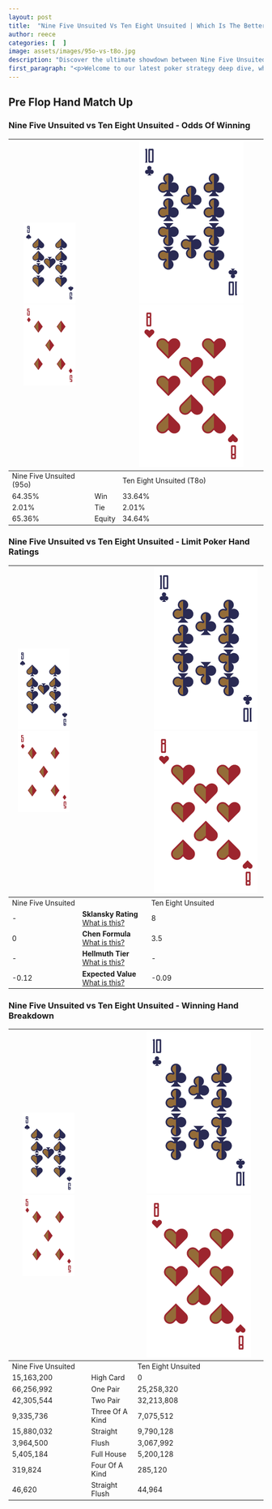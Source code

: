 ```yaml
---
layout: post
title:  "Nine Five Unsuited Vs Ten Eight Unsuited | Which Is The Better Hand In Poker? A Complete Guide"
author: reece
categories: [  ]
image: assets/images/95o-vs-t8o.jpg
description: "Discover the ultimate showdown between Nine Five Unsuited and Ten Eight Unsuited in poker! Uncover the odds, strategies, and scenarios where one hand triumphs over the other. Get ready to up your poker game with this thrilling analysis."
first_paragraph: "<p>Welcome to our latest poker strategy deep dive, where we're pitting two distinct hands against each other in a high-stakes showdown: Nine Five Unsuited vs Ten Eight Unsuited.</p><p>In the dynamic world of poker, every decision counts, and knowing which hand holds the upper hand is key to your success at the table.</p><p>In this article, we'll dissect these two hands, explore the scenarios where one dominates the other, and equip you with the knowledge to make strategic choices that can tip the odds in your favor.</p><p>Get ready to unravel the intriguing dynamics of these poker hands and elevate your game to new heights.</p>"
---
```




[comment]: # (sp0)

## Pre Flop Hand Match Up

<div class="table hand-ratings" markdown="1"> 



### Nine Five Unsuited vs Ten Eight Unsuited - Odds Of Winning


    
| ![image info](assets/images/hand1/9.png) ![image info](assets/images/hand1/5o.png) |  | ![image info](assets/images/hand2/T.png) ![image info](assets/images/hand2/8o.png) |
| -------- | -------- | -------- |
| Nine Five Unsuited (95o) |  | Ten Eight Unsuited (T8o) |
| 64.35% | Win | 33.64% |
| 2.01% | Tie | 2.01% |
| 65.36% | Equity | 34.64% |




[comment]: # (sp1)



### Nine Five Unsuited vs Ten Eight Unsuited - Limit Poker Hand Ratings


    
| ![image info](assets/images/hand1/9.png) ![image info](assets/images/hand1/5o.png) |  | ![image info](assets/images/hand2/T.png) ![image info](assets/images/hand2/8o.png) |
| -------- | -------- | -------- |
| Nine Five Unsuited |  | Ten Eight Unsuited |
| - | **Sklansky Rating** [What is this?](/sklansky-rating-explained) | 8 |
| 0 | **Chen Formula** [What is this?](/chen-formula-explained) | 3.5 |
| - | **Hellmuth Tier** [What is this?](/Hellmuth-tier-explained) | - |
| -0.12 | **Expected Value** [What is this?](/expected-value-explained) | -0.09 |




[comment]: # (sp2)



### Nine Five Unsuited vs Ten Eight Unsuited - Winning Hand Breakdown


    
| ![image info](assets/images/hand1/9.png) ![image info](assets/images/hand1/5o.png) |  | ![image info](assets/images/hand2/T.png) ![image info](assets/images/hand2/8o.png) |
| -------- | -------- | -------- |
| Nine Five Unsuited |  | Ten Eight Unsuited |
| 15,163,200 | High Card | 0 |
| 66,256,992 | One Pair | 25,258,320 |
| 42,305,544 | Two Pair | 32,213,808 |
| 9,335,736 | Three Of A Kind | 7,075,512 |
| 15,880,032 | Straight | 9,790,128 |
| 3,964,500 | Flush | 3,067,992 |
| 5,405,184 | Full House | 5,200,128 |
| 319,824 | Four Of A Kind | 285,120 |
| 46,620 | Straight Flush | 44,964 |




[comment]: # (sp3)



</div>

[comment]: # (sp4)



[comment]: # (sp5)

